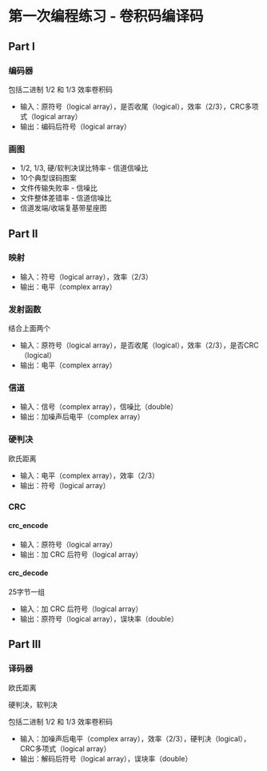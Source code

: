 # 第一次编程练习 - 卷积码编译码

## Part I

### 编码器

包括二进制 1/2 和 1/3 效率卷积码

- 输入：原符号（logical array），是否收尾（logical），效率（2/3），CRC多项式（logical array）
- 输出：编码后符号（logical array）

### 画图

- 1/2, 1/3, 硬/软判决误比特率 - 信道信噪比
- 10个典型误码图案
- 文件传输失败率 - 信噪比
- 文件整体差错率 - 信道信噪比
- 信道发端/收端复基带星座图


## Part II

### 映射

- 输入：符号（logical array），效率（2/3）
- 输出：电平（complex array）

### 发射函数

结合上面两个

- 输入：原符号（logical array），是否收尾（logical），效率（2/3），是否CRC（logical）
- 输出：电平（complex array）

### 信道

- 输入：信号（complex array），信噪比（double）
- 输出：加噪声后电平（complex array）

### 硬判决

欧氏距离

- 输入：电平（complex array），效率（2/3）
- 输出：符号（logical array）

### CRC

#### crc_encode

- 输入：原符号（logical array）
- 输出：加 CRC 后符号（logical array）

#### crc_decode

25字节一组

- 输入：加 CRC 后符号（logical array）
- 输出：原符号（logical array），误块率（double）


## Part III

### 译码器

欧氏距离

硬判决，软判决

包括二进制 1/2 和 1/3 效率卷积码

- 输入：加噪声后电平（complex array），效率（2/3），硬判决（logical），CRC多项式（logical array）
- 输出：解码后符号（logical array），误块率（double）   
